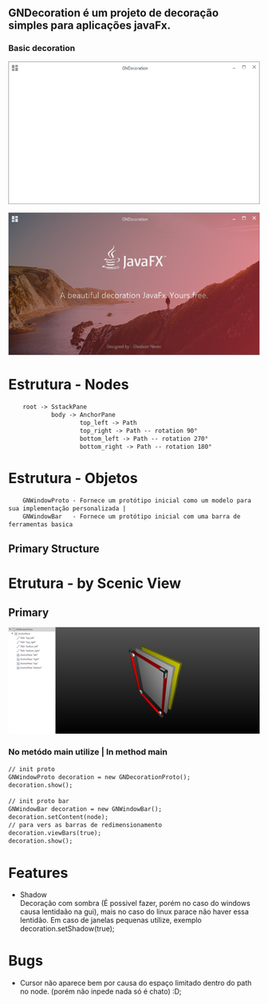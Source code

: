 
## GNDecoration é um projeto de decoração simples para aplicações javaFx.

### Basic decoration

![demo1](src/main/resources/screenshot/basic.png)

![demo1](src/main/resources/screenshot/demo1.png)


# Estrutura - Nodes

        root -> SstackPane
                body -> AnchorPane
                        top_left -> Path
                        top_right -> Path -- rotation 90°
                        bottom_left -> Path -- rotation 270°
                        bottom_right -> Path -- rotation 180°

# Estrutura - Objetos

        GNWindowProto - Fornece um protótipo inicial como um modelo para sua implementação personalizada |
        GNWindowBar   - Fornece um protótipo inicial com uma barra de ferramentas basica




## Primary Structure

# Etrutura - by Scenic View
## Primary

![Structure](src/main/resources/screenshot/primarySctructure.png)

### No metódo main utilize |  In method main
  
    // init proto
    GNWindowProto decoration = new GNDecorationProto();
    decoration.show();
    
    // init proto bar
    GNWindowBar decoration = new GNWindowBar();
    decoration.setContent(node);
    // para vers as barras de redimensionamento
    decoration.viewBars(true);
    decoration.show();


# Features
* Shadow <br>
        Decoração com sombra (É possivel fazer, porém no caso do windows causa lentidaão na gui), mais no caso do linux parace não haver essa lentidão.
        Em caso de janelas pequenas utilize, exemplo decoration.setShadow(true);

# Bugs
* Cursor não aparece bem por causa do espaço limitado dentro do path no node. (porém não inpede nada só é chato) :D;
